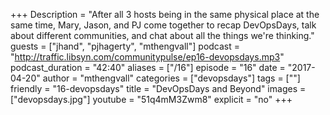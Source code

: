 +++
Description = "After all 3 hosts being in the same physical place at the same time, Mary, Jason, and PJ come together to recap DevOpsDays, talk about different communities, and chat about all the things we're thinking."
guests = ["jhand", "pjhagerty", "mthengvall"]
podcast = "http://traffic.libsyn.com/communitypulse/ep16-devopsdays.mp3"
podcast_duration = "42:40"
aliases = ["/16"]
episode = "16"
date = "2017-04-20"
author = "mthengvall"
categories = ["devopsdays"]
tags = [""]
friendly = "16-devopsdays"
title = "DevOpsDays and Beyond"
images = ["devopsdays.jpg"]
youtube = "51q4mM3Zwm8"
explicit = "no"
+++
